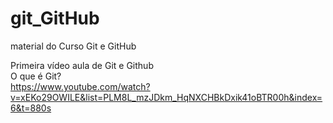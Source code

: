 # git_GitHub
 material do Curso Git e GitHub

Primeira vídeo aula de Git e Github <br>
O que é Git? <br> 
 https://www.youtube.com/watch?v=xEKo29OWILE&list=PLM8L_mzJDkm_HqNXCHBkDxik41oBTR00h&index=6&t=880s
